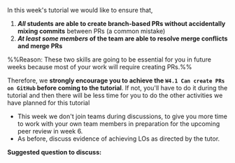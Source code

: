 <tip-box type="important"> 

In this week's tutorial we would like to ensure that,
1. **_All_ students are able to create branch-based PRs without accidentally mixing commits** between PRs (a common mistake)
2. **_At least some members_ of the team are able to resolve merge conflicts and merge PRs**

%%Reason: These two skills are going to be essential for you in future weeks because most of your work will require creating PRs.%%

Therefore, we **strongly encourage you to achieve the `W4.1 Can create PRs on GitHub` before coming to the tutorial**. If not, you'll have to do it during the tutorial and then there will be less time for you to do the other activities we have planned for this tutorial

</tip-box>


* This week we don't join teams during discussions, to give you more time to work with your own team members in preparation for the upcoming peer review in week 6.
* As before, discuss evidence of achieving LOs as directed by the tutor.

**Suggested question to discuss:**

<include src="../../book/modeling/modelingStructures/classDiagramsBasic/q-essay-explainClassDiagram.md" />
<include src="../../book/uml/classDiagrams/combine/basic/q-essay-objectDiagramsForClassDiagram.md" />

